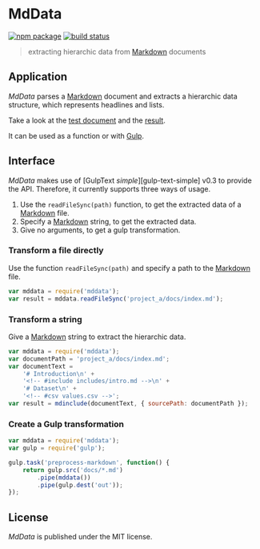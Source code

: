 # MdData

[![npm package][npm-img]][npm-url]
[![build status][travis-img]][travis-url]

> extracting hierarchic data from [Markdown] documents

## Application

_MdData_ parses a [Markdown] document and extracts a hierarchic data structure,
which represents headlines and lists.

Take a look at the [test document](test/data/data.md) and the [result](test/data/data.json).

It can be used as a function or with [Gulp].

## Interface

_MdData_ makes use of [GulpText _simple_][gulp-text-simple] v0.3 to provide the API.
Therefore, it currently supports three ways of usage.

1. Use the `readFileSync(path)` function, to get the extracted
   data of a [Markdown] file.
2. Specify a [Markdown] string, to get the extracted data.
3. Give no arguments, to get a gulp transformation.

### Transform a file directly

Use the function `readFileSync(path)` and specify a path to the [Markdown] file.

``` js
var mddata = require('mddata');
var result = mddata.readFileSync('project_a/docs/index.md');
```

### Transform a string

Give a [Markdown] string to extract the hierarchic data.

``` js
var mddata = require('mddata');
var documentPath = 'project_a/docs/index.md';
var documentText =
    '# Introduction\n' +
    '<!-- #include includes/intro.md -->\n' +
    '# Dataset\n' +
    '<!-- #csv values.csv -->';
var result = mdinclude(documentText, { sourcePath: documentPath });
```

### Create a Gulp transformation

``` js
var mddata = require('mddata');
var gulp = require('gulp');

gulp.task('preprocess-markdown', function() {
    return gulp.src('docs/*.md')
        .pipe(mddata())
        .pipe(gulp.dest('out'));
});
```

## License

_MdData_ is published under the MIT license.

[npm-url]: https://www.npmjs.com/package/mddata
[npm-img]: https://img.shields.io/npm/v/mddata.svg
[travis-img]: https://img.shields.io/travis/mastersign/mddata/master.svg
[travis-url]: https://travis-ci.org/mastersign/mddata
[Gulp]: http://gulp.js
[Markdown]: https://daringfireball.net/projects/markdown/

